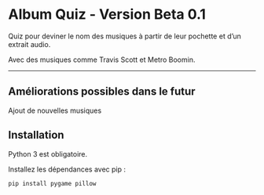 # Album Quiz - Version Beta 0.1

Quiz pour deviner le nom des musiques à partir de leur pochette et d’un extrait audio.

Avec des musiques comme Travis Scott et Metro Boomin.

---
## Améliorations possibles dans le futur

Ajout de nouvelles musiques

## Installation

Python 3 est obligatoire.

Installez les dépendances avec pip :

```bash
pip install pygame pillow
